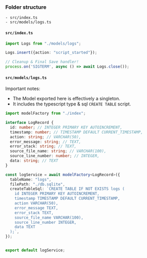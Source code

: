 

### Folder structure

```
- src/index.ts
- src/models/logs.ts
```

#### `src/index.ts`


```ts
import Logs from "./models/logs";

Logs.insert({action: "script_started"});

// Cleanup & Final Save handler!
process.on('SIGTERM', async () => await Logs.close());
```

#### `src/models/logs.ts`

Important notes:

* The Model exported here is effectively a singleton.
* It includes the typescript type & sql `CREATE TABLE` script.

```ts
import modelFactory from "./index";

interface LogRecord {
  id: number; // INTEGER PRIMARY KEY AUTOINCREMENT,
  timestamp: number; // TIMESTAMP DEFAULT CURRENT_TIMESTAMP,
  action: string; // VARCHAR(50),
  error_message: string; // TEXT,
  error_stack: string; // TEXT,
  source_file_name: string; // VARCHAR(100),
  source_line_number: number; // INTEGER,
  data: string; // TEXT
}

const logService = await modelFactory<LogRecord>({
  tableName: "logs",
  filePath: "./db.sqlite",
  createTableSql: `CREATE TABLE IF NOT EXISTS logs (
    id INTEGER PRIMARY KEY AUTOINCREMENT,
    timestamp TIMESTAMP DEFAULT CURRENT_TIMESTAMP,
    action VARCHAR(50),
    error_message TEXT,
    error_stack TEXT,
    source_file_name VARCHAR(100),
    source_line_number INTEGER,
    data TEXT
  );`,
});


export default logService;
```

